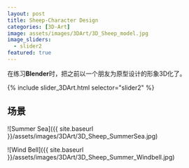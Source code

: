 ```yaml
---
layout: post
title: Sheep-Character Design
categories: [3D-Art]
image: assets/images/3DArt/3D_Sheep_model.jpg
image_sliders:
  - slider2
featured: true
---
```


在练习**Blender**时，把之前以一个朋友为原型设计的形象3D化了。

{% include slider_3DArt.html selector="slider2" %}

## 场景

![Summer Sea]({{ site.baseurl }}/assets/images/3DArt/3D_Sheep_SummerSea.jpg)



![Wind Bell]({{ site.baseurl }}/assets/images/3DArt/3D_Sheep_Summer_Windbell.jpg)

